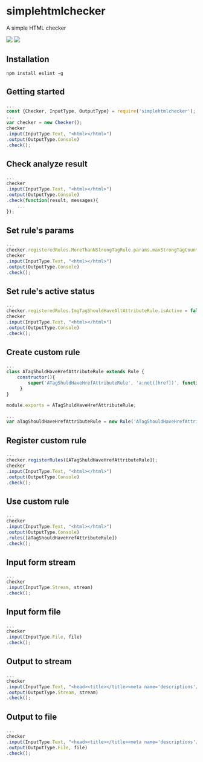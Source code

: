 simplehtmlchecker
================
A simple HTML checker

<img src="https://github.com/larrynung/simplehtmlchecker/blob/master/image/StreamFlow.png?raw=true">
<img src="https://github.com/larrynung/simplehtmlchecker/blob/master/image/ClassDiagram.png?raw=true">

## Installation
`npm install eslint -g`

## Getting started
```js
...
const {Checker, InputType, OutputType} = require('simplehtmlchecker');
...
var checker = new Checker();
checker
.input(InputType.Text, "<html></html>")
.output(OutputType.Console)
.check();
```

## Check analyze result
```js
...
checker
.input(InputType.Text, "<html></html>")
.output(OutputType.Console)
.check(function(result, messages){
    ...
});
```

## Set rule's params
```js
...
checker.registeredRules.MoreThanNStrongTagRule.params.maxStrongTagCount = 15;
checker
.input(InputType.Text, "<html></html>")
.output(OutputType.Console)
.check();
```

## Set rule's active status
```js
...
checker.registeredRules.ImgTagShouldHaveAltAttributeRule.isActive = false;
checker
.input(InputType.Text, "<html></html>")
.output(OutputType.Console)
.check();
```

## Create custom rule
```js
...
class ATagShuldHaveHrefAttributeRule extends Rule {
    constructor(){
        super('ATagShuldHaveHrefAttributeRule', 'a:not([href])', function(length) { return 'There are ' + length + ' <a> tag without href attribute.'; });
     }
}

module.exports = ATagShuldHaveHrefAttributeRule;
```

```js
...
var aTagShouldHaveHrefAttributeRule = new Rule('ATagShouldHaveHrefAttributeRule', 'a:not([href])', function(length) { return 'There are ' + length + ' <a> tag without href attribute.'; });
```

## Register custom rule
```js
...
checker.registerRules([ATagShuldHaveHrefAttributeRule]);
checker
.input(InputType.Text, "<html></html>")
.output(OutputType.Console)
.check();
```

## Use custom rule
```js
...
checker
.input(InputType.Text, "<html></html>")
.output(OutputType.Console)
.rules([aTagShouldHaveHrefAttributeRule])
.check();
```

## Input form stream
```js
...
checker
.input(InputType.Stream, stream)
.check();
```

## Input form file
```js
...
checker
.input(InputType.File, file)
.check();
```

## Output to stream
```js
...
checker
.input(InputType.Text, "<head><title></title><meta name='descriptions'/><meta name='keywords'/></head><img/>")
.output(OutputType.Stream, stream)
.check();
```


## Output to file
```js
...
checker
.input(InputType.Text, "<head><title></title><meta name='descriptions'/><meta name='keywords'/></head><img/>")
.output(OutputType.File, file)
.check();
```
